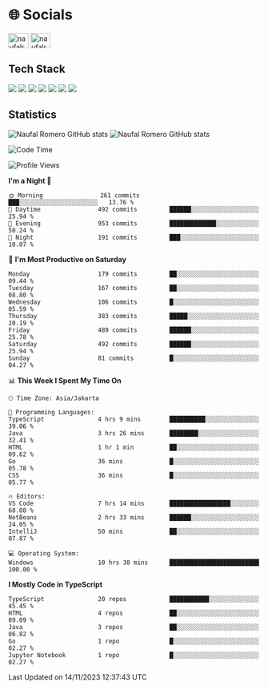 <h1 align="">🌐 Socials</h1>
<p align="left">
<a href="https://linkedin.com/in/naufal-romero-putra-pratama-9ab816177/" target="blank"><img align="center" src="https://raw.githubusercontent.com/rahuldkjain/github-profile-readme-generator/master/src/images/icons/Social/linked-in-alt.svg" alt="naufalromero" height="30" width="40" /></a>
<a href="https://instagram.com/naufalromero" target="blank"><img align="center" src="https://raw.githubusercontent.com/rahuldkjain/github-profile-readme-generator/master/src/images/icons/Social/instagram.svg" alt="naufalromero" height="30" width="40" /></a>
</p>


<h2 align="">Tech Stack</h2>
<div align="">
  <img src="https://img.shields.io/badge/next.js-000000?style=for-the-badge&logo=nextdotjs&logoColor=white"/>
 <img src="https://img.shields.io/badge/typescript-%23007ACC.svg?style=for-the-badge&logo=typescript&logoColor=white"/>
 <img src="https://img.shields.io/badge/react-%2320232a.svg?style=for-the-badge&logo=react&logoColor=%2361DAFB"/>
 <img src="https://img.shields.io/badge/tailwindcss-%2338B2AC.svg?style=for-the-badge&logo=tailwind-css&logoColor=white"/>
 <img src="https://img.shields.io/badge/Prisma-3982CE?style=for-the-badge&logo=Prisma&logoColor=white"/>
 <img src="https://img.shields.io/badge/javascript-%23323330.svg?style=for-the-badge&logo=javascript&logoColor=%23F7DF1E"/>
 <img src="https://img.shields.io/badge/java-%23ED8B00.svg?style=for-the-badge&logo=openjdk&logoColor=white"/>
</div>


<h2 align="">Statistics</h2>
<div align="">
<img src="https://github-readme-stats-xi-nine-74.vercel.app/api?username=romves&show_icons=true&theme=tokyonight&include_all_commits=true&count_private=true" alt="Naufal Romero GitHub stats"/>
<img src="https://github-readme-stats-xi-nine-74.vercel.app/api/top-langs/?username=romves&theme=tokyonight&hide_border=false&include_all_commits=true&count_private=true&layout=compact" alt="Naufal Romero GitHub stats"/>
</div>

<!--START_SECTION:waka-->
![Code Time](http://img.shields.io/badge/Code%20Time-488%20hrs%204%20mins-blue)

![Profile Views](http://img.shields.io/badge/Profile%20Views-4-blue)

**I'm a Night 🦉** 

```text
🌞 Morning                261 commits         ███░░░░░░░░░░░░░░░░░░░░░░   13.76 % 
🌆 Daytime                492 commits         ██████░░░░░░░░░░░░░░░░░░░   25.94 % 
🌃 Evening                953 commits         █████████████░░░░░░░░░░░░   50.24 % 
🌙 Night                  191 commits         ███░░░░░░░░░░░░░░░░░░░░░░   10.07 % 
```
📅 **I'm Most Productive on Saturday** 

```text
Monday                   179 commits         ██░░░░░░░░░░░░░░░░░░░░░░░   09.44 % 
Tuesday                  167 commits         ██░░░░░░░░░░░░░░░░░░░░░░░   08.80 % 
Wednesday                106 commits         █░░░░░░░░░░░░░░░░░░░░░░░░   05.59 % 
Thursday                 383 commits         █████░░░░░░░░░░░░░░░░░░░░   20.19 % 
Friday                   489 commits         ██████░░░░░░░░░░░░░░░░░░░   25.78 % 
Saturday                 492 commits         ██████░░░░░░░░░░░░░░░░░░░   25.94 % 
Sunday                   81 commits          █░░░░░░░░░░░░░░░░░░░░░░░░   04.27 % 
```


📊 **This Week I Spent My Time On** 

```text
🕑︎ Time Zone: Asia/Jakarta

💬 Programming Languages: 
TypeScript               4 hrs 9 mins        ██████████░░░░░░░░░░░░░░░   39.06 % 
Java                     3 hrs 26 mins       ████████░░░░░░░░░░░░░░░░░   32.41 % 
HTML                     1 hr 1 min          ██░░░░░░░░░░░░░░░░░░░░░░░   09.62 % 
Go                       36 mins             █░░░░░░░░░░░░░░░░░░░░░░░░   05.78 % 
CSS                      36 mins             █░░░░░░░░░░░░░░░░░░░░░░░░   05.77 % 

🔥 Editors: 
VS Code                  7 hrs 14 mins       █████████████████░░░░░░░░   68.08 % 
NetBeans                 2 hrs 33 mins       ██████░░░░░░░░░░░░░░░░░░░   24.05 % 
IntelliJ                 50 mins             ██░░░░░░░░░░░░░░░░░░░░░░░   07.87 % 

💻 Operating System: 
Windows                  10 hrs 38 mins      █████████████████████████   100.00 % 
```

**I Mostly Code in TypeScript** 

```text
TypeScript               20 repos            ███████████░░░░░░░░░░░░░░   45.45 % 
HTML                     4 repos             ██░░░░░░░░░░░░░░░░░░░░░░░   09.09 % 
Java                     3 repos             ██░░░░░░░░░░░░░░░░░░░░░░░   06.82 % 
Go                       1 repo              █░░░░░░░░░░░░░░░░░░░░░░░░   02.27 % 
Jupyter Notebook         1 repo              █░░░░░░░░░░░░░░░░░░░░░░░░   02.27 % 
```




 Last Updated on 14/11/2023 12:37:43 UTC
<!--END_SECTION:waka-->
